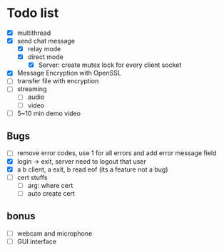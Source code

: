 # Todo list

- [x] multithread
- [x] send chat message
    - [x] relay mode
    - [x] direct mode
        - [x] Server: create mutex lock for every client socket
- [x] Message Encryption with OpenSSL
- [ ] transfer file with encryption
- [ ] streaming
    - [ ] audio
    - [ ] video
- [ ] 5~10 min demo video

## Bugs
- [ ] remove error codes, use 1 for all errors and add error message field
- [x] login -> exit, server need to logout that user
- [x] a b client, a exit, b read eof (its a feature not a bug)
- [ ] cert stuffs
    - [ ] arg: where cert
    - [ ] auto create cert

## bonus

- [ ] webcam and microphone
- [ ] GUI interface